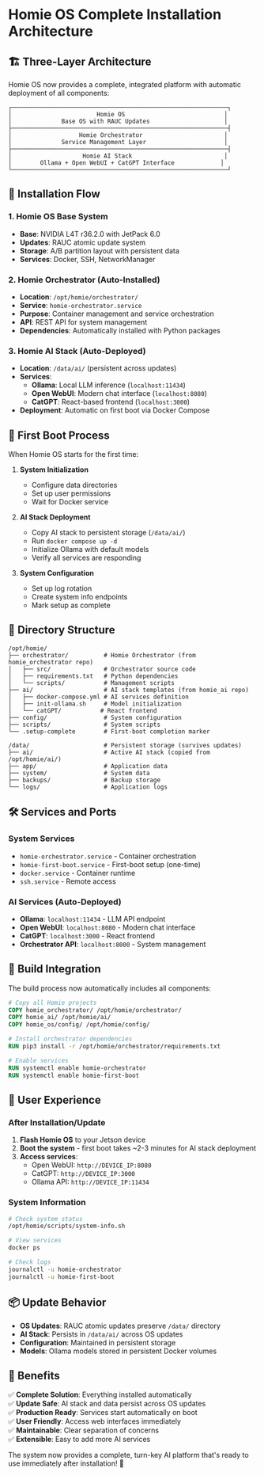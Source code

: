 # Homie OS Complete Installation Architecture

## 🏗️ **Three-Layer Architecture**

Homie OS now provides a complete, integrated platform with automatic deployment of all components:

```
┌─────────────────────────────────────────────────────────────┐
│                        Homie OS                            │
│              Base OS with RAUC Updates                     │
├─────────────────────────────────────────────────────────────┤
│                   Homie Orchestrator                       │
│              Service Management Layer                      │
├─────────────────────────────────────────────────────────────┤
│                    Homie AI Stack                          │
│        Ollama + Open WebUI + CatGPT Interface             │
└─────────────────────────────────────────────────────────────┘
```

## 🚀 **Installation Flow**

### **1. Homie OS Base System**
- **Base**: NVIDIA L4T r36.2.0 with JetPack 6.0
- **Updates**: RAUC atomic update system
- **Storage**: A/B partition layout with persistent data
- **Services**: Docker, SSH, NetworkManager

### **2. Homie Orchestrator (Auto-Installed)**
- **Location**: `/opt/homie/orchestrator/`
- **Service**: `homie-orchestrator.service`
- **Purpose**: Container management and service orchestration
- **API**: REST API for system management
- **Dependencies**: Automatically installed with Python packages

### **3. Homie AI Stack (Auto-Deployed)**
- **Location**: `/data/ai/` (persistent across updates)
- **Services**: 
  - **Ollama**: Local LLM inference (`localhost:11434`)
  - **Open WebUI**: Modern chat interface (`localhost:8080`)
  - **CatGPT**: React-based frontend (`localhost:3000`)
- **Deployment**: Automatic on first boot via Docker Compose

## 🔄 **First Boot Process**

When Homie OS starts for the first time:

1. **System Initialization**
   - Configure data directories
   - Set up user permissions
   - Wait for Docker service

2. **AI Stack Deployment**
   - Copy AI stack to persistent storage (`/data/ai/`)
   - Run `docker compose up -d`
   - Initialize Ollama with default models
   - Verify all services are responding

3. **System Configuration**
   - Set up log rotation
   - Create system info endpoints
   - Mark setup as complete

## 📁 **Directory Structure**

```
/opt/homie/
├── orchestrator/          # Homie Orchestrator (from homie_orchestrator repo)
│   ├── src/               # Orchestrator source code
│   ├── requirements.txt   # Python dependencies
│   └── scripts/           # Management scripts
├── ai/                    # AI stack templates (from homie_ai repo)
│   ├── docker-compose.yml # AI services definition
│   ├── init-ollama.sh     # Model initialization
│   └── catGPT/           # React frontend
├── config/                # System configuration
├── scripts/               # System scripts
└── .setup-complete        # First-boot completion marker

/data/                     # Persistent storage (survives updates)
├── ai/                    # Active AI stack (copied from /opt/homie/ai/)
├── app/                   # Application data
├── system/                # System data
├── backups/               # Backup storage
└── logs/                  # Application logs
```

## 🛠️ **Services and Ports**

### **System Services**
- `homie-orchestrator.service` - Container orchestration
- `homie-first-boot.service` - First-boot setup (one-time)
- `docker.service` - Container runtime
- `ssh.service` - Remote access

### **AI Services (Auto-Deployed)**
- **Ollama**: `localhost:11434` - LLM API endpoint
- **Open WebUI**: `localhost:8080` - Modern chat interface
- **CatGPT**: `localhost:3000` - React frontend
- **Orchestrator API**: `localhost:8000` - System management

## 🔧 **Build Integration**

The build process now automatically includes all components:

```dockerfile
# Copy all Homie projects
COPY homie_orchestrator/ /opt/homie/orchestrator/
COPY homie_ai/ /opt/homie/ai/
COPY homie_os/config/ /opt/homie/config/

# Install orchestrator dependencies
RUN pip3 install -r /opt/homie/orchestrator/requirements.txt

# Enable services
RUN systemctl enable homie-orchestrator
RUN systemctl enable homie-first-boot
```

## 🚀 **User Experience**

### **After Installation/Update**
1. **Flash Homie OS** to your Jetson device
2. **Boot the system** - first boot takes ~2-3 minutes for AI stack deployment
3. **Access services**:
   - Open WebUI: `http://DEVICE_IP:8080`
   - CatGPT: `http://DEVICE_IP:3000` 
   - Ollama API: `http://DEVICE_IP:11434`

### **System Information**
```bash
# Check system status
/opt/homie/scripts/system-info.sh

# View services
docker ps

# Check logs
journalctl -u homie-orchestrator
journalctl -u homie-first-boot
```

## 📦 **Update Behavior**

- **OS Updates**: RAUC atomic updates preserve `/data/` directory
- **AI Stack**: Persists in `/data/ai/` across OS updates  
- **Configuration**: Maintained in persistent storage
- **Models**: Ollama models stored in persistent Docker volumes

## 🎯 **Benefits**

✅ **Complete Solution**: Everything installed automatically  
✅ **Update Safe**: AI stack and data persist across OS updates  
✅ **Production Ready**: Services start automatically on boot  
✅ **User Friendly**: Access web interfaces immediately  
✅ **Maintainable**: Clear separation of concerns  
✅ **Extensible**: Easy to add more AI services  

The system now provides a complete, turn-key AI platform that's ready to use immediately after installation! 🚀
